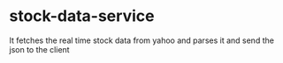 # stock-data-service
It fetches the real time stock data from yahoo and parses it and send the json to the client 
